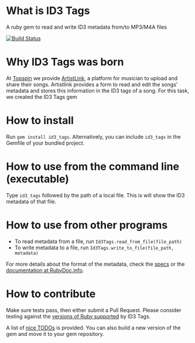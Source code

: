 What is ID3 Tags
================


A ruby gem to read and write ID3 metadata from/to MP3/M4A files

[![Build Status](https://travis-ci.org/topspin/id3_tags.png)](https://travis-ci.org/topspin/id3_tags)

Why ID3 Tags was born
=====================

At [Topspin](http://topspinmedia.com) we provide [ArtistLink](http://artistlink.com), a platform for musician to upload and share their songs.
Artistlink provides a form to read and edit the songs' metadata and stores this information in the ID3 tags of a song.
For this task, we created the ID3 Tags gem

How to install
==============

Run `gem install id3_tags`.
Alternatively, you can include `id3_tags` in the Gemfile of your bundled project.

How to use from the command line (executable)
=============================================

Type `id3_tags` followed by the path of a local file.
This is will show the ID3 metadata of that file.

How to use from other programs
==============================

* To read metadata from a file, run `Id3Tags.read_from_file(file_path)`
* To write metadata to a file, run `Id3Tags.write_to_file(file_path, metadata)`

For more details about the format of the metadata, check the [specs](http://github.com/topspin/id3_tags/tree/master/spec/lib) or the [documentation at RubyDoc.info](http://rubydoc.info/github/topspin/id3_tags/frames).

How to contribute
=================

Make sure tests pass, then either submit a Pull Request.
Please consider testing against the [versions of Ruby supported](http://github.com/topspin/id3_tags/tree/master/.travis.yml) by ID3 Tags.

A list of [nice TODOs](http://github.com/topspin/id3_tags/tree/master/TODO.md) is provided.
You can also build a new version of the gem and move it to your gem repository.